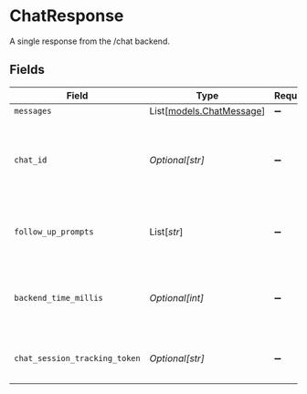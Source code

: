 # ChatResponse

A single response from the /chat backend.


## Fields

| Field                                                                | Type                                                                 | Required                                                             | Description                                                          | Example                                                              |
| -------------------------------------------------------------------- | -------------------------------------------------------------------- | -------------------------------------------------------------------- | -------------------------------------------------------------------- | -------------------------------------------------------------------- |
| `messages`                                                           | List[[models.ChatMessage](../models/chatmessage.md)]                 | :heavy_minus_sign:                                                   | N/A                                                                  |                                                                      |
| `chat_id`                                                            | *Optional[str]*                                                      | :heavy_minus_sign:                                                   | The id of the associated Chat the messages belong to, if one exists. |                                                                      |
| `follow_up_prompts`                                                  | List[*str*]                                                          | :heavy_minus_sign:                                                   | Follow-up prompts for the user to potentially use                    |                                                                      |
| `backend_time_millis`                                                | *Optional[int]*                                                      | :heavy_minus_sign:                                                   | Time in milliseconds the backend took to respond to the request.     | 1100                                                                 |
| `chat_session_tracking_token`                                        | *Optional[str]*                                                      | :heavy_minus_sign:                                                   | A token that is used to track the session.                           |                                                                      |